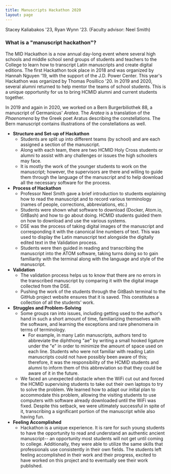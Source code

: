 ```yaml
---
title: Manuscripts Hackathon 2020
layout: page
---
```


Stacey Kaliabakos '23, Ryan Wynn '23.  (Faculty advisor: Neel Smith)


### What is a "manuscript hackathon"?

The MID Hackathon is a now annual day-long event where several high schools and middle school send groups of students and teachers to the College to learn how to transcript Latin manuscripts and create digital editions.  The first Hackathon took place in 2018 and was organized by Hannah Nguyen '19, with the support of the J.D. Power Center. This year's Hackathon was organized by Thomas Posillico '20.  In  2019 and 2020, several alumni returned to help mentor the teams of school students.  This is a unique opportunity for us to bring HCMID alumni and current students together.

In  2019 and again in 2020, we worked on a Bern Burgerbiliothek 88, a manuscript of Germanicus' *Aratea*.  The *Aratea* is a translation of the *Phaenomena* by the Greek poet Aratus describing the constellations.  The Bern manuscript contains illustrations of the  constellations as well.


- **Structure and Set-up of Hackathon**
   - Students are split up into different teams (by school) and are each assigned a section of the manuscript.
   - Along with each team, there are two HCMID Holy Cross students or alumni to assist with any challenges or issues the high schoolers may face.
   - It is mostly the work of the younger students to work on the manuscript; however, the supervisors are there and willing to guide them through the language of the manuscript and to help download all the necessary software for the process.
- **Process of Hackathon**
   - Professor Neel Smith gave a brief introduction to students explaining how to read the manuscript and to record various terminology (names of people, corrections, abbreviations, etc.)
   - Students were shown what software to download (Docker, Atom.io, GitBash) and how to go about doing. HCMID students guided them on how to download and use the various systems.
   - DSE was the process of taking digital images of the manuscript and corresponding it with the canonical line numbers of text. This was used to display the Latin manuscript text alongside the digitally edited text in the Validation process.
  - Students were then guided in reading and transcribing the manuscript into the ATOM software, taking turns doing so to gain familiarity with the terminal along with the language and style of the manuscript.
- **Validation**
   - The validation process helps us to know that there are no errors in the transcribed manuscript by comparing it with the digital image collected from the DSE.
   - Pushing the work of the students through the GitBash terminal to the GitHub project website ensures that it is saved. This constitutes a collection of all the students' work.
- **Struggles and Problem-Solving**
   - Some groups ran into issues, including getting used to the author's hand in such a short amount of time, familiarizing themselves with the software, and learning the exceptions and rare phenomena in terms of terminology.
      - For example, in many Latin manuscripts, authors tend to abbreviate the diphthong "ae" by writing a small hooked ligature under the "e" in order to minimize the amount of space used on each line. Students who were not familiar with reading Latin manuscripts could not have possibly been aware of this; therefore, it was the responsibility of the HCMID students and alumni to inform them of this abbreviation so that they could be aware of it in the future.
   - We faced an unexpected obstacle when the WiFi cut out and forced the HCMID supervising students to take out their own laptops to try to solve the problem. We learned how to adapt our initial plan to accommodate this problem, allowing the visiting students to use computers with software already downloaded until the WiFi was fixed. Despite this setback, we were ultimately successful in spite of it, transcribing a significant portion of the manuscript while also having fun.
- **Feeling Accomplished**
   - Hackathon is a unique experience. It is rare for such young students to have the opportunity to read and understand an authentic ancient manuscript-- an opportunity most students will not get until coming to college. Additionally, they were able to utilize the same skills that professionals use consistently in their own fields. The students left feeling accomplished in their work and their progress, excited to have worked on this project and to eventually see their work published.
